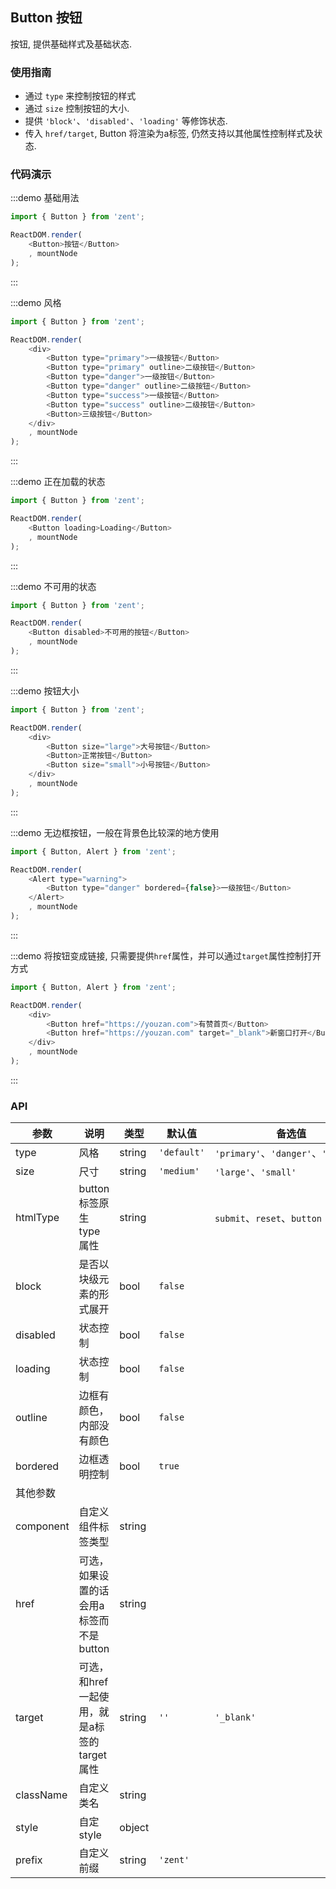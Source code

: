 ## Button 按钮

按钮, 提供基础样式及基础状态.

### 使用指南

-   通过 `type` 来控制按钮的样式
-   通过 `size` 控制按钮的大小.
-   提供 `'block'`、`'disabled'`、`'loading'` 等修饰状态.
-   传入 `href/target`, Button 将渲染为a标签, 仍然支持以其他属性控制样式及状态.

### 代码演示

:::demo 基础用法
```js
import { Button } from 'zent';

ReactDOM.render(
	<Button>按钮</Button>
	, mountNode
);
```
:::

:::demo 风格
```js
import { Button } from 'zent';

ReactDOM.render(
	<div>
		<Button type="primary">一级按钮</Button>
		<Button type="primary" outline>二级按钮</Button>
		<Button type="danger">一级按钮</Button>
		<Button type="danger" outline>二级按钮</Button>
		<Button type="success">一级按钮</Button>
		<Button type="success" outline>二级按钮</Button>
		<Button>三级按钮</Button>
	</div>
	, mountNode
);
```
:::

:::demo 正在加载的状态
```js
import { Button } from 'zent';

ReactDOM.render(
	<Button loading>Loading</Button>
	, mountNode
);
```
:::

:::demo 不可用的状态
```js
import { Button } from 'zent';

ReactDOM.render(
	<Button disabled>不可用的按钮</Button>
	, mountNode
);
```
:::

:::demo 按钮大小
```js
import { Button } from 'zent';

ReactDOM.render(
	<div>
		<Button size="large">大号按钮</Button>
		<Button>正常按钮</Button>
		<Button size="small">小号按钮</Button>
	</div>
	, mountNode
);
```
:::

:::demo 无边框按钮，一般在背景色比较深的地方使用
```js
import { Button, Alert } from 'zent';

ReactDOM.render(
	<Alert type="warning">
		<Button type="danger" bordered={false}>一级按钮</Button>
	</Alert>
	, mountNode
);
```
:::

:::demo 将按钮变成链接, 只需要提供`href`属性，并可以通过`target`属性控制打开方式
```js
import { Button, Alert } from 'zent';

ReactDOM.render(
	<div>
		<Button href="https://youzan.com">有赞首页</Button>
		<Button href="https://youzan.com" target="_blank">新窗口打开</Button>
	</div>
	, mountNode
);
```
:::

### API

| 参数        | 说明                          | 类型     | 默认值         | 备选值                                |
| --------- | --------------------------- | ------ | ----------- | ---------------------------------- |
| type      | 风格                          | string | `'default'` | `'primary'`、`'danger'`、`'success'` |
| size      | 尺寸                          | string | `'medium'`  | `'large'`、`'small'`                |
| htmlType  | button标签原生type属性          | string |            |  `submit`、`reset`、`button`           |
| block     | 是否以块级元素的形式展开                | bool   | `false`     |                                    |
| disabled  | 状态控制                        | bool   | `false`     |                                    |
| loading   | 状态控制                        | bool   | `false`     |                                    |
| outline   | 边框有颜色，内部没有颜色                | bool   | `false`     |                              |
| bordered  | 边框透明控制                      | bool   | `true`      |                                    |
| 其他参数      |                             |        |             |                                    |
| component | 自定义组件标签类型                   | string |             |                                    |
| href      | 可选，如果设置的话会用a标签而不是button     | string |             |                           |
| target    | 可选，和href一起使用，就是a标签的target属性 | string | `''`        | `'_blank'`                  |
| className | 自定义类名                       | string |             |                                    |
| style     | 自定style                      | object |             |                                    |
| prefix    | 自定义前缀                       | string | `'zent'`    |                                    |
